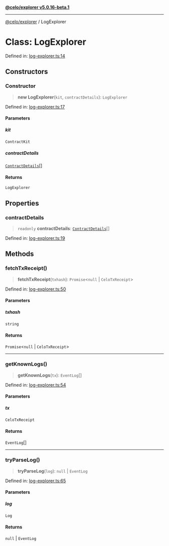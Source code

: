 [**@celo/explorer v5.0.16-beta.1**](../README.md)

***

[@celo/explorer](../README.md) / LogExplorer

# Class: LogExplorer

Defined in: [log-explorer.ts:14](https://github.com/celo-org/developer-tooling/blob/master/packages/sdk/explorer/src/log-explorer.ts#L14)

## Constructors

### Constructor

> **new LogExplorer**(`kit`, `contractDetails`): `LogExplorer`

Defined in: [log-explorer.ts:17](https://github.com/celo-org/developer-tooling/blob/master/packages/sdk/explorer/src/log-explorer.ts#L17)

#### Parameters

##### kit

`ContractKit`

##### contractDetails

[`ContractDetails`](../interfaces/ContractDetails.md)[]

#### Returns

`LogExplorer`

## Properties

### contractDetails

> `readonly` **contractDetails**: [`ContractDetails`](../interfaces/ContractDetails.md)[]

Defined in: [log-explorer.ts:19](https://github.com/celo-org/developer-tooling/blob/master/packages/sdk/explorer/src/log-explorer.ts#L19)

## Methods

### fetchTxReceipt()

> **fetchTxReceipt**(`txhash`): `Promise`\<`null` \| `CeloTxReceipt`\>

Defined in: [log-explorer.ts:50](https://github.com/celo-org/developer-tooling/blob/master/packages/sdk/explorer/src/log-explorer.ts#L50)

#### Parameters

##### txhash

`string`

#### Returns

`Promise`\<`null` \| `CeloTxReceipt`\>

***

### getKnownLogs()

> **getKnownLogs**(`tx`): `EventLog`[]

Defined in: [log-explorer.ts:54](https://github.com/celo-org/developer-tooling/blob/master/packages/sdk/explorer/src/log-explorer.ts#L54)

#### Parameters

##### tx

`CeloTxReceipt`

#### Returns

`EventLog`[]

***

### tryParseLog()

> **tryParseLog**(`log`): `null` \| `EventLog`

Defined in: [log-explorer.ts:65](https://github.com/celo-org/developer-tooling/blob/master/packages/sdk/explorer/src/log-explorer.ts#L65)

#### Parameters

##### log

`Log`

#### Returns

`null` \| `EventLog`
